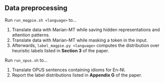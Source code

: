 ## Data preprocessing

Run `run_magpie.sh <language>` to...
1. Translate data with Marian-MT while saving hidden representations and attention patterns.
2. Translate data with Marian-MT while masking a token in the input.
3. Afterwards, `label_magpie.py <language>` computes the distribution over heuristic labels listed in <b>Section 3</b> of the paper.

Run `run_opus.sh` to...
1. Translate OPUS sentences containing idioms for En-Nl.
2. Report the label distributions listed in <b>Appendix G</b> of the paper.
